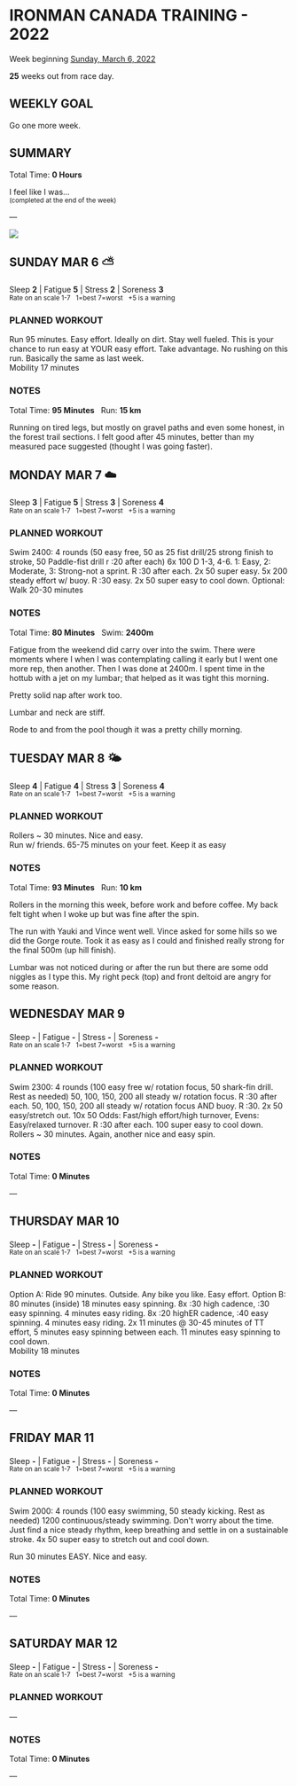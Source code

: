 # IRONMAN CANADA TRAINING - 2022
Week beginning [Sunday, March 6, 2022](javascript:flick('sun');)

**25** weeks out from race day.

## WEEKLY GOAL
Go one more week.

## SUMMARY
Total Time: **0 Hours**

I feel like I was...
<br /><sup>(completed at the end of the week)</sup>

&mdash;

![](/assets/jpg/II-9x550.jpeg)

## SUNDAY MAR 6 ⛅️
Sleep **2** | Fatigue **5** | Stress **2** | Soreness **3**
<sup><br />Rate on an scale 1-7 &nbsp; 1=best 7=worst &nbsp; +5 is a warning</sup>

### PLANNED WORKOUT
Run 95 minutes. Easy effort. Ideally on dirt. Stay well fueled. This is your chance to run easy at YOUR easy effort. Take advantage. No rushing on this run.  Basically the same as last week.   
Mobility 17 minutes

### NOTES
Total Time: **95 Minutes** &nbsp; Run: **15 km**

Running on tired legs, but mostly on gravel paths and even some honest, in the forest trail sections.  I felt good after 45 minutes, better than my measured pace suggested (thought I was going faster).  

<!---->
## MONDAY MAR 7 ☁️
Sleep **3** | Fatigue **5** | Stress **3** | Soreness **4**
<sup><br />Rate on an scale 1-7 &nbsp; 1=best 7=worst &nbsp; +5 is a warning</sup>

### PLANNED WORKOUT
Swim 2400: 
4 rounds (50 easy free, 50 as 25 fist drill/25 strong finish to stroke, 50 Paddle-fist drill r :20 after each)
6x 100 D 1-3, 4-6. 1: Easy, 2: Moderate, 3: Strong-not a sprint. R :30 after each. 
2x 50 super easy.
5x 200 steady effort w/ buoy. R :30 easy. 
2x 50 super easy to cool down. 
Optional: Walk 20-30 minutes

### NOTES
Total Time: **80 Minutes** &nbsp; Swim: **2400m**

Fatigue from the weekend did carry over into the swim.  There were moments where I when I was contemplating calling it early but I went one more rep, then another.  Then I was done at 2400m.  I spent time in the hottub with a jet on my lumbar; that helped as it was tight this morning.

Pretty solid nap after work too.

Lumbar and neck are stiff.

Rode to and from the pool though it was a pretty chilly morning.

<!---->
## TUESDAY MAR 8 🌤
Sleep **4** | Fatigue **4** | Stress **3** | Soreness **4**
<sup><br />Rate on an scale 1-7 &nbsp; 1=best 7=worst &nbsp; +5 is a warning</sup>

### PLANNED WORKOUT
Rollers ~ 30 minutes. Nice and easy.  
Run w/ friends. 
65-75 minutes on your feet. 
Keep it as easy

### NOTES
Total Time: **93 Minutes** &nbsp; Run: **10 km**

Rollers in the morning this week, before work and before coffee.  My back felt tight when I woke up but was fine after the spin.

The run with Yauki and Vince went well.  Vince asked for some hills so we did the Gorge route.  Took it as easy as I could and finished really strong for the final 500m (up hill finish).

Lumbar was not noticed during or after the run but there are some odd niggles as I type this.  My right peck (top) and front deltoid are angry for some reason.  

<!---->
## WEDNESDAY MAR 9
Sleep **-** | Fatigue **-** | Stress **-** | Soreness **-**
<sup><br />Rate on an scale 1-7 &nbsp; 1=best 7=worst &nbsp; +5 is a warning</sup>

### PLANNED WORKOUT
Swim 2300: 
4 rounds (100 easy free w/ rotation focus, 50 shark-fin drill. Rest as needed) 
50, 100, 150, 200 all steady w/ rotation focus. R :30 after each. 
50, 100, 150, 200 all steady w/ rotation focus AND buoy. R :30. 
2x 50 easy/stretch out. 
10x 50 Odds: Fast/high effort/high turnover, Evens: Easy/relaxed turnover. R :30 after each. 
100 super easy to cool down.   
Rollers ~ 30 minutes. Again, another nice and easy spin.

### NOTES
Total Time: **0 Minutes**

&mdash;  

<!---->
## THURSDAY MAR 10
Sleep **-** | Fatigue **-** | Stress **-** | Soreness **-**
<sup><br />Rate on an scale 1-7 &nbsp; 1=best 7=worst &nbsp; +5 is a warning</sup>

### PLANNED WORKOUT
Option A: Ride 90 minutes. Outside. Any bike you like. Easy effort. 
Option B: 80 minutes (inside) 
18 minutes easy spinning. 
8x :30 high cadence, :30 easy spinning. 4 minutes easy riding. 
8x :20 highER cadence, :40 easy spinning. 4 minutes easy riding. 
2x 11 minutes @ 30-45 minutes of TT effort, 5 minutes easy spinning between each. 
11 minutes easy spinning to cool down.   
Mobility 18 minutes

### NOTES
Total Time: **0 Minutes**

&mdash;  

<!---->
## FRIDAY MAR 11
Sleep **-** | Fatigue **-** | Stress **-** | Soreness **-**
<sup><br />Rate on an scale 1-7 &nbsp; 1=best 7=worst &nbsp; +5 is a warning</sup>

### PLANNED WORKOUT
Swim 2000: 
4 rounds (100 easy swimming, 50 steady kicking. Rest as needed) 
1200 continuous/steady swimming. Don't worry about the time. Just find a nice steady rhythm, keep breathing and settle in on a sustainable stroke. 
4x 50 super easy to stretch out and cool down. 

Run 30 minutes EASY. Nice and easy.


### NOTES
Total Time: **0 Minutes**

&mdash;  

<!---->
## SATURDAY MAR 12
Sleep **-** | Fatigue **-** | Stress **-** | Soreness **-**
<sup><br />Rate on an scale 1-7 &nbsp; 1=best 7=worst &nbsp; +5 is a warning</sup>

### PLANNED WORKOUT
&mdash;  

### NOTES
Total Time: **0 Minutes**

&mdash;  
